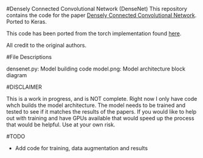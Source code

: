 
#Densely Connected Convolutional Network (DenseNet)
This repository contains the code for the paper [Densely Connected Convolutional Network](http://arxiv.org/abs/1608.06993). Ported to Keras.

This code has been ported from the torch implementation found [here](https://github.com/liuzhuang13/DenseNet).

All credit to the original authors.

#File Descriptions

densenet.py: Model building code
model.png: Model architecture block diagram

#DISCLAIMER

This is a work in progress, and is NOT complete. Right now I only have code whch builds the model architecture. The model needs to be trained and tested to see if it matches the results of the papers. If you would like to help out with training and have GPUs available that would speed up the process that would be helpful. Use at your own risk.

#TODO

 - Add code for training, data augmentation and results
